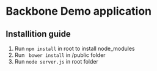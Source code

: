 # Backbone Demo application

## Installition guide

1. Run ` npm install ` in root to install node_modules
2. Run ` bower install` in /public folder
3. Run ` node server.js ` in root folder